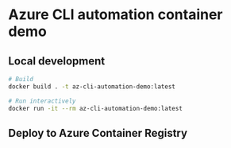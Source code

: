 # Azure CLI automation container demo

## Local development

```bash
# Build
docker build . -t az-cli-automation-demo:latest

# Run interactively
docker run -it --rm az-cli-automation-demo:latest
```

## Deploy to Azure Container Registry

```bash

```
